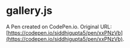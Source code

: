 # gallery.js

A Pen created on CodePen.io. Original URL: [https://codepen.io/siddhigupta5/pen/xxPNzVb](https://codepen.io/siddhigupta5/pen/xxPNzVb).


